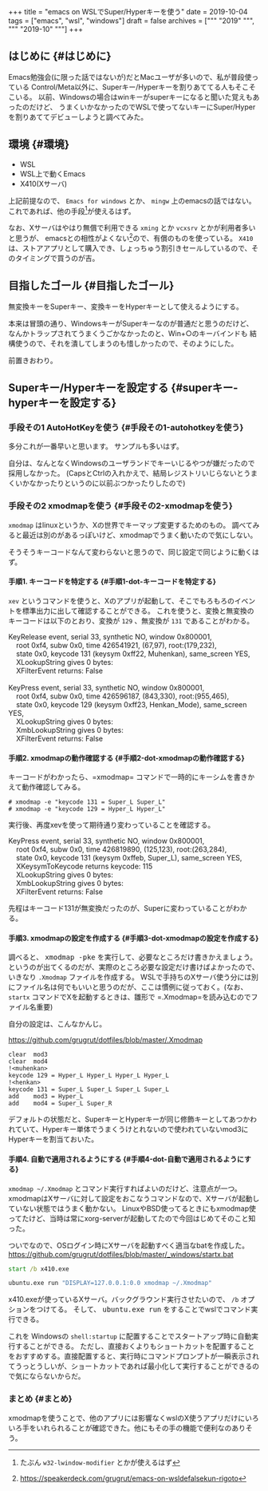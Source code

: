 +++
title = "emacs on WSLでSuper/Hyperキーを使う"
date = 2019-10-04
tags = ["emacs", "wsl", "windows"]
draft = false
archives = ["""
  "2019"
  """, """
  "2019-10"
  """]
+++

## はじめに {#はじめに}

Emacs勉強会(に限った話ではないが)だとMacユーザが多いので、私が普段使っている
Control/Meta以外に、Superキー/Hyperキーを割りあててる人もそこそこいる。
以前、Windowsの場合はwinキーがsuperキーになると聞いた覚えもあったのだけど、
うまくいかなかったのでWSLで使ってないキーにSuper/Hyperを割りあててデビューしようと調べてみた。


## 環境 {#環境}

-   WSL
-   WSL上で動くEmacs
-   X410(Xサーバ)

上記前提なので、 `Emacs for windows` とか、 `mingw` 上のemacsの話ではない。
これであれば、他の手段[^fn:1]が使えるはず。

なお、Xサーバはやはり無償で利用できる `xming` とか `vcxsrv` とかが利用者多いと思うが、
emacsとの相性がよくない[^fn:2]ので、有償のものを使っている。
`X410` は、ストアアプリとして購入でき、しょっちゅう割引きセールしているので、そのタイミングで買うのが吉。


## 目指したゴール {#目指したゴール}

無変換キーをSuperキー、変換キーをHyperキーとして使えるようにする。

本来は冒頭の通り、WindowsキーがSuperキーなのが普通だと思うのだけど、
なんかトラップされてうまくうごかなかったのと、Win+○のキーバインドも
結構使うので、それを潰してしまうのも惜しかったので、そのようにした。

前置きおわり。


## Superキー/Hyperキーを設定する {#superキー-hyperキーを設定する}


### 手段その1 AutoHotKeyを使う {#手段その1-autohotkeyを使う}

多分これが一番早いと思います。
サンプルも多いはず。

自分は、なんとなくWindowsのユーザランドでキーいじるやつが嫌だったので採用しなかった。
(CapsとCtrlの入れかえで、結局レジストリいじらないとうまくいかなかったりというのに以前ぶつかったりしたので)


### 手段その2 xmodmapを使う {#手段その2-xmodmapを使う}

`xmodmap` はlinuxというか、Xの世界でキーマップ変更するためのもの。
調べてみると最近は別のがあるっぽいけど、xmodmapでうまく動いたので気にしない。

そうそうキーコードなんて変わらないと思うので、同じ設定で同じように動くはず。


#### 手順1. キーコードを特定する {#手順1-dot-キーコードを特定する}

`xev` というコマンドを使うと、Xのアプリが起動して、そこでもろもろのイベントを標準出力に出して確認することができる。
これを使うと、変換と無変換のキーコードは以下のとおり、変換が `129` 、無変換が `131` であることがわかる。

<div class="verse">

KeyRelease event, serial 33, synthetic NO, window 0x800001,<br />
&nbsp;&nbsp;&nbsp;&nbsp;root 0xf4, subw 0x0, time 426541921, (67,97), root:(179,232),<br />
&nbsp;&nbsp;&nbsp;&nbsp;state 0x0, keycode 131 (keysym 0xff22, Muhenkan), same_screen YES,<br />
&nbsp;&nbsp;&nbsp;&nbsp;XLookupString gives 0 bytes:<br />
&nbsp;&nbsp;&nbsp;&nbsp;XFilterEvent returns: False<br />
<br />
KeyPress event, serial 33, synthetic NO, window 0x800001,<br />
&nbsp;&nbsp;&nbsp;&nbsp;root 0xf4, subw 0x0, time 426596187, (843,330), root:(955,465),<br />
&nbsp;&nbsp;&nbsp;&nbsp;state 0x0, keycode 129 (keysym 0xff23, Henkan_Mode), same_screen YES,<br />
&nbsp;&nbsp;&nbsp;&nbsp;XLookupString gives 0 bytes:<br />
&nbsp;&nbsp;&nbsp;&nbsp;XmbLookupString gives 0 bytes:<br />
&nbsp;&nbsp;&nbsp;&nbsp;XFilterEvent returns: False<br />

</div>


#### 手順2. xmodmapの動作確認する {#手順2-dot-xmodmapの動作確認する}

キーコードがわかったら、=xmodmap= コマンドで一時的にキーシムを書きかえて動作確認してみる。

```text
# xmodmap -e "keycode 131 = Super_L Super_L"
# xmodmap -e "keycode 129 = Hyper_L Hyper_L"
```

実行後、再度xevを使って期待通り変わっていることを確認する。

<div class="verse">

KeyPress event, serial 33, synthetic NO, window 0x800001,<br />
&nbsp;&nbsp;&nbsp;&nbsp;root 0xf4, subw 0x0, time 426819890, (125,123), root:(263,284),<br />
&nbsp;&nbsp;&nbsp;&nbsp;state 0x0, keycode 131 (keysym 0xffeb, Super_L), same_screen YES,<br />
&nbsp;&nbsp;&nbsp;&nbsp;XKeysymToKeycode returns keycode: 115<br />
&nbsp;&nbsp;&nbsp;&nbsp;XLookupString gives 0 bytes:<br />
&nbsp;&nbsp;&nbsp;&nbsp;XmbLookupString gives 0 bytes:<br />
&nbsp;&nbsp;&nbsp;&nbsp;XFilterEvent returns: False<br />

</div>

先程はキーコード131が無変換だったのが、Superに変わっていることがわかる。


#### 手順3. xmodmapの設定を作成する {#手順3-dot-xmodmapの設定を作成する}

調べると、 <kbd>xmodmap -pke</kbd> を実行して、必要なところだけ書きかえましょう。というのが出てくるのだが、実際のところ必要な設定だけ書けばよかったので、いきなり `.Xmodmap` ファイルを作成する。
WSLで手持ちのXサーバ使う分には別にファイル名は何でもいいと思うのだが、ここは慣例に従っておく。(なお、 `startx` コマンドでXを起動するときは、雛形で =.Xmodmap=を読み込むのでファイル名重要)

自分の設定は、こんなかんじ。

<https://github.com/grugrut/dotfiles/blob/master/.Xmodmap>

```nil
clear  mod3
clear  mod4
!<muhenkan>
keycode 129 = Hyper_L Hyper_L Hyper_L Hyper_L
!<henkan>
keycode 131 = Super_L Super_L Super_L Super_L
add    mod3 = Hyper_L
add    mod4 = Super_L Super_R
```

デフォルトの状態だと、SuperキーとHyperキーが同じ修飾キーとしてあつかわれていて、Hyperキー単体でうまくうけとれないので使われていないmod3にHyperキーを割当ておいた。


#### 手順4. 自動で適用されるようにする {#手順4-dot-自動で適用されるようにする}

`xmodmap ~/.Xmodmap` とコマンド実行すればよいのだけど、注意点が一つ。
xmodmapはXサーバに対して設定をおこなうコマンドなので、Xサーバが起動していない状態ではうまく動かない。
LinuxやBSD使ってるときにもxmodmap使ってたけど、当時は常にxorg-serverが起動してたので今回はじめてそのこと知った。

ついでなので、OSログイン時にXサーバを起動すべく適当なbatを作成した。
<https://github.com/grugrut/dotfiles/blob/master/_windows/startx.bat>

```bat
start /b x410.exe

ubuntu.exe run "DISPLAY=127.0.0.1:0.0 xmodmap ~/.Xmodmap"
```

x410.exeが使っているXサーバ。バックグラウンド実行させたいので、 `/b` オプションをつけてる。
そして、 <kbd>ubuntu.exe run</kbd>  をすることでwslでコマンド実行できる。

これを Windowsの `shell:startup` に配置することでスタートアップ時に自動実行することができる。
       ただし、直接おくよりもショートカットを配置することをおすすめする。直接配置すると、実行時にコマンドプロンプトが一瞬表示されてうっとうしいが、ショートカットであれば最小化して実行することができるので気にならないからだ。


### まとめ {#まとめ}

xmodmapを使うことで、他のアプリには影響なくwslのX使うアプリだけにいろいろ手をいれられることが確認できた。他にもその手の機能で便利なのありそう。

[^fn:1]: たぶん `w32-lwindow-modifier` とかが使えるはず
[^fn:2]: <https://speakerdeck.com/grugrut/emacs-on-wsldefalsekun-rigoto>
